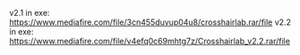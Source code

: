 v2.1 in exe: https://www.mediafire.com/file/3cn455duvup04u8/crosshairlab.rar/file
v2.2 in exe: https://www.mediafire.com/file/v4efq0c69mhtg7z/Crosshairlab_v2.2.rar/file
